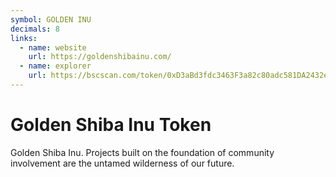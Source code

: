 ```yaml
---
symbol: GOLDEN INU
decimals: 8
links:
  - name: website
    url: https://goldenshibainu.com/
  - name: explorer
    url: https://bscscan.com/token/0xD3aBd3fdc3463F3a82c80adc581DA2432e42c215
---
```


# Golden Shiba Inu Token

Golden Shiba Inu. Projects built on the foundation of community involvement are the untamed wilderness of our future.
